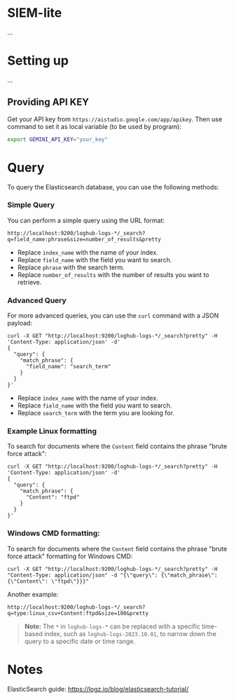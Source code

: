 # SIEM-lite
...

# Setting up
...
## Providing API KEY
Get your API key from `https://aistudio.google.com/app/apikey`. Then use command to set it as local variable (to be used by program):
```sh
export GEMINI_API_KEY="your_key"
```

# Query
To query the Elasticsearch database, you can use the following methods:

### Simple Query
You can perform a simple query using the URL format:
```
http://localhost:9200/loghub-logs-*/_search?q=field_name:phrase&size=number_of_results&pretty
```
- Replace `index_name` with the name of your index.
- Replace `field_name` with the field you want to search.
- Replace `phrase` with the search term.
- Replace `number_of_results` with the number of results you want to retrieve.

### Advanced Query
For more advanced queries, you can use the `curl` command with a JSON payload:
```
curl -X GET "http://localhost:9200/loghub-logs-*/_search?pretty" -H 'Content-Type: application/json' -d'
{
  "query": {
    "match_phrase": {
      "field_name": "search_term"
    }
  }
}'
```
- Replace `index_name` with the name of your index.
- Replace `field_name` with the field you want to search.
- Replace `search_term` with the term you are looking for.

### Example Linux formatting
To search for documents where the `Content` field contains the phrase "brute force attack":
```
curl -X GET "http://localhost:9200/loghub-logs-*/_search?pretty" -H 'Content-Type: application/json' -d'
{
  "query": {
    "match_phrase": {
      "Content": "ftpd"
    }
  }
}'
```
### Windows CMD formatting:
To search for documents where the `Content` field contains the phrase "brute force attack" formatting for Windows CMD:
```
curl -X GET "http://localhost:9200/loghub-logs-*/_search?pretty" -H "Content-Type: application/json" -d "{\"query\": {\"match_phrase\": {\"Content\": \"ftpd\"}}}"

```
Another example:
```
http://localhost:9200/loghub-logs-*/_search?q=type:linux_csv+Content:ftpd&size=100&pretty
```

> **Note:** The `*` in `loghub-logs-*` can be replaced with a specific time-based index, such as `loghub-logs-2023.10.01`, to narrow down the query to a specific date or time range.

# Notes
ElasticSearch guide: https://logz.io/blog/elasticsearch-tutorial/
